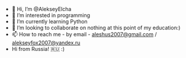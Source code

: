 - 👋 Hi, I’m @AlekseyElcha
- 👀 I’m interested in programming
- 🌱 I’m currently learning Python
- 💞️ I’m looking to collaborate on nothing at this point of my education:)
- 📫 How to reach me - by email - aleshus2007@gmail.com / alekseyfox2007@yandex.ru
- Hi from Russia! 🇷🇺 :)
<!---
AlekseyElcha/AlekseyElcha is a ✨ special ✨ repository because its `README.md` (this file) appears on your GitHub profile.
You can click the Preview link to take a look at your changes.
--->
